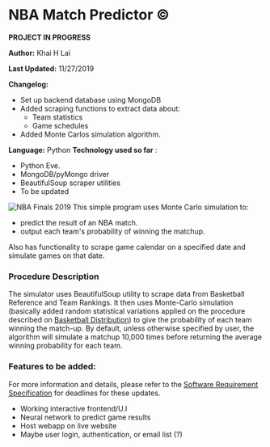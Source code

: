 # NBA Match Predictor &copy; 
**PROJECT IN PROGRESS** 

**Author:** Khai H Lai

**Last Updated:** 11/27/2019

**Changelog:** 
* Set up backend database using MongoDB
* Added scraping functions to extract data about:
    * Team statistics
    * Game schedules 
* Added Monte Carlos simulation algorithm. 

**Language:** Python
**Technology used so far** :
* Python Eve.
* MongoDB/pyMongo driver
* BeautifulSoup scraper utilities
* To be updated

![NBA Finals 2019](https://user-images.githubusercontent.com/50902696/64215334-f46c7e80-ce4f-11e9-9d50-25ddd49c66da.jpg)
This simple program uses Monte Carlo simulation to:
 * predict the result of an NBA match.
 * output each team's probability of winning the matchup.

Also has functionality to scrape game calendar on a specified date and simulate games on that date.


### Procedure Description
The simulator uses BeautifulSoup utility to scrape data from Basketball Reference and Team Rankings. It then uses Monte-Carlo simulation (basically added random statistical variations applied on the procedure described on [Basketball Distribution](http://thebasketballdistribution.blogspot.com/2009/01/how-to-predict-final-score.html)) to give the probability of each team winning the match-up. By default, unless otherwise specified by user, the algorithm will simulate a matchup 10,000 times before returning the average winning probability for each team.

### Features to be added:
For more information and details, please refer to the [Software Requirement Specification]() for deadlines for these updates.

* Working interactive frontend/U.I
* Neural network to predict game results
* Host webapp on live website 
* Maybe user login, authentication, or email list (?)


